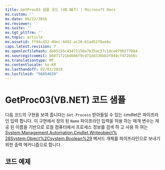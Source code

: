 ```yaml
---
title: GetProc03 샘플 코드 (VB.NET) | Microsoft Docs
ms.custom: ''
ms.date: 09/12/2016
ms.reviewer: ''
ms.suite: ''
ms.tgt_pltfrm: ''
ms.topic: article
ms.assetid: ff94c452-d4ec-4492-ac20-61ad52f8ae8c
caps.latest.revision: 7
ms.openlocfilehash: da85155c43471150a7b35ac37c1dce0790277084
ms.sourcegitcommit: b6871f21bd666f9cd71dd336bb3f844cf472b56c
ms.translationtype: MT
ms.contentlocale: ko-KR
ms.lasthandoff: 02/03/2019
ms.locfileid: "56854639"
---
```

# <a name="getproc03-vbnet-sample-code"></a>GetProc03(VB.NET) 코드 샘플

다음 코드의 구현을 보여 줍니다는 `Get-Process` 받아들일 수 있는 cmdlet은 파이프라인 입력 합니다. 이 구현에서 정의 된 `Name` 파이프라인 입력을 허용 하는 매개 변수는 제공 된 이름을 기반으로 로컬 컴퓨터에서 프로세스 정보를 검색 하 고 사용 하 여는 [System.Management.Automation.Cmdlet.Writeobject% 28System.Object%2Csystem.Boolean%29](/dotnet/api/System.Management.Automation.Cmdlet.WriteObject%28System.Object%2CSystem.Boolean%29) 메서드 개체를 파이프라인으로 보내기 위한 출력 메커니즘으로 합니다.

## <a name="code-sample"></a>코드 예제

<!-- TODO!!!: review snippet reference  [!CODE [Msh_samplesgetproc03#getproc03vbAll](Msh_samplesgetproc03#getproc03vbAll)]  -->
